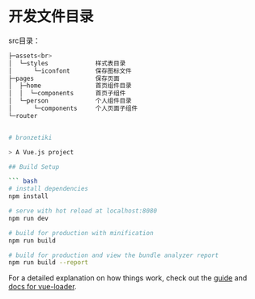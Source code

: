 # 开发文件目录

src目录：

``` bash
├─assets<br>
│  └─styles             样式表目录
│      └─iconfont       保存图标文件
├─pages                 保存页面
│  ├─home               首页组件目录
│  │  └─components      首页子组件
│  └─person             个人组件目录
│      └─components     个人页面子组件
└─router


# bronzetiki

> A Vue.js project

## Build Setup

``` bash
# install dependencies
npm install

# serve with hot reload at localhost:8080
npm run dev

# build for production with minification
npm run build

# build for production and view the bundle analyzer report
npm run build --report
```

For a detailed explanation on how things work, check out the [guide](http://vuejs-templates.github.io/webpack/) and [docs for vue-loader](http://vuejs.github.io/vue-loader).
